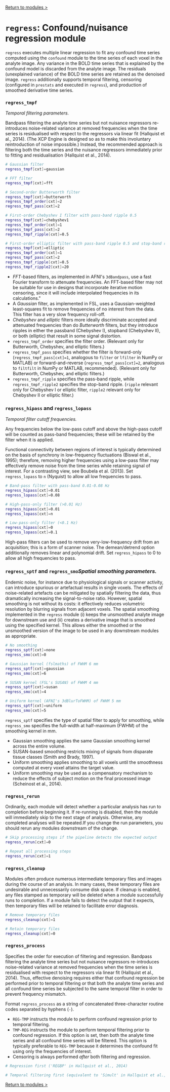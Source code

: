 [Return to modules >](https://pipedocs.github.io/modules)

# `regress`: Confound/nuisance regression module

`regress` executes multiple linear regression to fit any confound time series computed using the `confound` module to the time series of each voxel in the analyte image. Any variance in the BOLD time series that is explained by the confound model is discarded from the analyte image. The residuals (unexplained variance) of the BOLD time series are retained as the denoised image. `regress` additionally supports temporal filtering, censoring (configured in `prestats` and executed in `regress`), and production of smoothed derivative time series.

### `regress_tmpf`

_Temporal filtering parameters._

Bandpass filtering the analyte time series but not nuisance regressors re-introduces noise-related variance at removed frequencies when the time series is residualised with respect to the regressors via linear fit (Hallquist et al., 2014). (The XCP Engine is designed so as to make this involuntary reintroduction of noise impossible.) Instead, the recommended approach is filtering both the time series and the nuisance regressors immediately prior to fitting and residualisation (Hallquist et al., 2014).

```bash
# Gaussian filter
regress_tmpf[cxt]=gaussian

# FFT filter
regress_tmpf[cxt]=fft

# Second-order Butterworth filter
regress_tmpf[cxt]=butterworth
regress_tmpf_order[cxt]=2
regress_tmpf_pass[cxt]=2

# First-order Chebyshev I filter with pass-band ripple 0.5
regress_tmpf[cxt]=chebyshev1
regress_tmpf_order[cxt]=1
regress_tmpf_pass[cxt]=2
regress_tmpf_ripple[cxt]=0.5

# First-order elliptic filter with pass-band ripple 0.5 and stop-band ripple 20
regress_tmpf[cxt]=elliptic
regress_tmpf_order[cxt]=1
regress_tmpf_pass[cxt]=2
regress_tmpf_ripple[cxt]=0.5
regress_tmpf_ripple2[cxt]=20
```

 * _FFT_-based filters, as implemented in AFNI's `3dBandpass`, use a fast Fourier transform to attenuate frequencies. An FFT-based filter may not be suitable for use in designs that incorporate iterative motion censoring, since it will include interpolated frequencies in its calculations."
 * A _Gaussian_ filter, as implemented in FSL, uses a Gaussian-weighted least-squares fit to remove frequencies of no interest from the data. This filter has a very slow frequency roll-off.
 * _Chebyshev_ and _elliptic_ filters more ideally discriminate accepted and attenuated frequencies than do _Butterworth_ filters, but they introduce ripples in either the passband (Chebyshev I), stopband (Chebyshev II), or both (elliptic) that result in some signal distortion.
 * `regress_tmpf_order` specifies the filter order. (Relevant only for Butterworth, Chebyshev, and elliptic filters.)
 * `regress_tmpf_pass` specifies whether the filter is forward-only (`regress_tmpf_pass[cxt]=1`, analogous to `filter` or `lfilter` in NumPy or MATLAB) or forward-and-reverse (`regress_tmpf_pass[cxt]=2`, analogous to `filtfilt` in NumPy or MATLAB, recommended). (Relevant only for Butterworth, Chebyshev, and elliptic filters.)
 * `regress_tmpf_ripple` specifies the pass-band ripple, while `regress_tmpf_ripple2` specifies the stop-band ripple. (`ripple` relevant only for Chebyshev I or elliptic filter, `ripple2` relevant only for Chebyshev II or elliptic filter.)

### `regress_hipass` and `regress_lopass`

_Temporal filter cutoff frequencies._

Any frequencies below the low-pass cutoff and above the high-pass cutoff will be counted as pass-band frequencies; these will be retained by the filter when it is applied.

Functional connectivity between regions of interest is typically determined on the basis of synchrony in low-frequency fluctuations (Biswal et al., 1995); therefore, removing higher frequencies using a low-pass filter may effectively remove noise from the time series while retaining signal of interest. For a contrasting view, see Boubela et al. (2013). Set `regress_lopass` to `n` (Nyquist) to allow all low frequencies to pass.

```bash
# Band-pass filter with pass-band 0.01-0.08 Hz
regress_hipass[cxt]=0.01
regress_lopass[cxt]=0.08

# High-pass-only filter (>0.01 Hz)
regress_hipass[cxt]=0.01
regress_lopass[cxt]=n

# Low-pass-only filter (<0.1 Hz)
regress_hipass[cxt]=0
regress_lopass[cxt]=0.1
```

High-pass filters can be used to remove very-low-frequency drift from an acquisition; this is a form of scanner noise. The demean/detrend option additionally removes linear and polynomial drift. Set `regress_hipass` to 0 to allow all high frequencies to pass.

### `regress_sptf` and `regress_smo`_Spatial smoothing parameters._

Endemic noise, for instance due to physiological signals or scanner activity, can introduce spurious or artefactual results in single voxels. The effects of noise-related artefacts can be mitigated by spatially filtering the data, thus dramatically increasing the signal-to-noise ratio. However, spatial smoothing is not without its costs: it effectively reduces volumetric resolution by blurring signals from adjacent voxels. The spatial smoothing implemented in the `regress` module (i) keeps the unsmoothed analyte image for downstream use and (ii) creates a derivative image that is smoothed using the specified kernel. This allows either the smoothed or the unsmoothed version of the image to be used in any downstream modules as appropriate.
 
```bash
# No smoothing
regress_sptf[cxt]=none
regress_smo[cxt]=0

# Gaussian kernel (fslmaths) of FWHM 6 mm
regress_sptf[cxt]=gaussian
regress_smo[cxt]=6

# SUSAN kernel (FSL's SUSAN) of FWHM 4 mm
regress_sptf[cxt]=susan
regress_smo[cxt]=4

# Uniform kernel (AFNI's 3dBlurToFWHM) of FWHM 5 mm
regress_sptf[cxt]=uniform
regress_smo[cxt]=5
```

`regress_sptf` specifies the type of spatial filter to apply for smoothing, while `regress_smo` specifies the full-width at half-maximum (FWHM) of the smoothing kernel in mm.

 * Gaussian smoothing applies the same Gaussian smoothing kernel across the entire volume.
 * SUSAN-based smoothing restricts mixing of signals from disparate tissue classes (Smith and Brady, 1997).
 * Uniform smoothing applies smoothing to all voxels until the smoothness computed at every voxel attains the target value.
 * Uniform smoothing may be used as a compensatory mechanism to reduce the effects of subject motion on the final processed image (Scheinost et al., 2014).

### `regress_rerun`

Ordinarily, each module will detect whether a particular analysis has run to completion before beginning it. If re-running is disabled, then the module will immediately skip to the next stage of analysis. Otherwise, any completed analyses will be repeated.If you change the run parameters, you should rerun any modules downstream of the change.

```bash
# Skip processing steps if the pipeline detects the expected output
regress_rerun[cxt]=0

# Repeat all processing steps
regress_rerun[cxt]=1
```

### `regress_cleanup`

Modules often produce numerous intermediate temporary files and images during the course of an analysis. In many cases, these temporary files are undesirable and unnecessarily consume disk space. If cleanup is enabled, any files stamped as temporary will be deleted when a module successfully runs to completion. If a module fails to detect the output that it expects, then temporary files will be retained to facilitate error diagnosis.

```bash
# Remove temporary files
regress_cleanup[cxt]=1

# Retain temporary files
regress_cleanup[cxt]=0
```

### `regress_process`

Specifies the order for execution of filtering and regression. Bandpass filtering the analyte time series but not nuisance regressors re-introduces noise-related variance at removed frequencies when the time series is residualised with respect to the regressors via linear fit (Hallquist et al., 2014). Thus, effective denoising requires either that confound regression be performed prior to temporal filtering or that both the analyte time series and all confound time series be subjected to the same temporal filter in order to prevent frequency mismatch.

Format `regress_process` as a string of concatenated three-character routine codes separated by hyphens (`-`).

 * `REG-TMP` instructs the module to perform confound regression prior to temporal filtering.
 * `TMP-REG` instructs the module to perform temporal filtering prior to confound regression. If this option is set, then both the analyte time series and all confound time series will be filtered. This option is typically preferable to `REG-TMP` because it determines the confound fit using only the frequencies of interest.
 * Censoring is always performed *after* both filtering and regression.

```bash
# Regression first ('REGBP' in Hallquist et al., 2014)

# Temporal filtering first (equivalent to 'Simult' in Hallquist et al., 2014)
```

[Return to modules >](https://pipedocs.github.io/modules)
